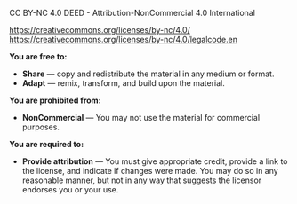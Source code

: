 CC BY-NC 4.0 DEED - Attribution-NonCommercial 4.0 International

https://creativecommons.org/licenses/by-nc/4.0/
https://creativecommons.org/licenses/by-nc/4.0/legalcode.en

**You are free to:**

- **Share** — copy and redistribute the material in any medium or format.
- **Adapt** — remix, transform, and build upon the material.

**You are prohibited from:**

- **NonCommercial** — You may not use the material for commercial purposes.

**You are required to:**

- **Provide attribution** — You must give appropriate credit, provide a link to the license, and indicate if changes were made. You may do so in any reasonable manner, but not in any way that suggests the licensor endorses you or your use.
